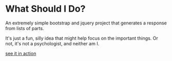 # What Should I Do?

An extremely simple bootstrap and jquery project that generates a response from lists of parts.

It's just a fun, silly idea that might help focus on the important things. Or not, it's not a psychologist, and neither am I.

[see it in action](https://zeyus.com/what-should-i-do/)
